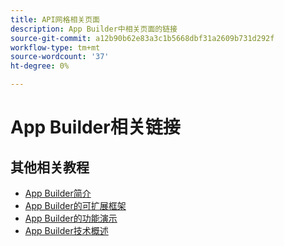 ```yaml
---
title: API网格相关页面
description: App Builder中相关页面的链接
source-git-commit: a12b90b62e83a3c1b5668dbf31a2609b731d292f
workflow-type: tm+mt
source-wordcount: '37'
ht-degree: 0%

---
```


# App Builder相关链接

## 其他相关教程

* [App Builder简介](../app-builder/introduction-to-app-builder.md)
* [App Builder的可扩展框架](../app-builder/extensibility-framework-commerce-eventing.md)
* [App Builder的功能演示](../app-builder/app-builder-functional-demonstration.md)
* [App Builder技术概述](../app-builder/app-builder-technical-overview.md)
